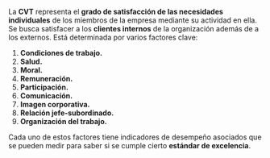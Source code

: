 La **CVT** representa el **grado de satisfacción de las necesidades individuales** de los miembros de la empresa mediante su actividad en ella. Se busca satisfacer a los **clientes internos** de la organización además de a los externos. Está determinada por varios factores clave:

1. **Condiciones de trabajo.**
2. **Salud.**
3. **Moral.**
4. **Remuneración.**
5. **Participación.**
6. **Comunicación.**
7. **Imagen corporativa.**
8. **Relación jefe-subordinado.**
9. **Organización del trabajo.**

Cada uno de estos factores tiene indicadores de desempeño asociados que se pueden medir para saber si se cumple cierto **estándar de excelencia**.
